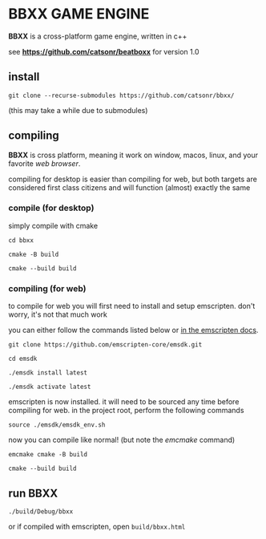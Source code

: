 # BBXX GAME ENGINE

**BBXX** is a cross-platform game engine, written in c++

see **https://github.com/catsonr/beatboxx** for version 1.0

## install

`git clone --recurse-submodules https://github.com/catsonr/bbxx/`

(this may take a while due to submodules)

## compiling

**BBXX** is cross platform, meaning it work on window, macos, linux, and your favorite *web browser*.

compiling for desktop is easier than compiling for web, but both targets are considered first class
citizens and will function (almost) exactly the same

### compile (for desktop)

simply compile with cmake

`cd bbxx`

`cmake -B build`

`cmake --build build`

### compiling (for web)

to compile for web you will first need to install and setup emscripten. don't worry, it's not that much work

you can either follow the commands listed below or [in the emscripten docs](https://emscripten.org/docs/getting_started/downloads.html).

`git clone https://github.com/emscripten-core/emsdk.git`

`cd emsdk`

`./emsdk install latest`

`./emsdk activate latest`

emscripten is now installed. it will need to be sourced any time before compiling for web.
in the project root, perform the following commands

`source ./emsdk/emsdk_env.sh`

now you can compile like normal! (but note the *emcmake* command)

`emcmake cmake -B build`

`cmake --build build`

## run BBXX

`./build/Debug/bbxx`

or if compiled with emscripten, open `build/bbxx.html`
